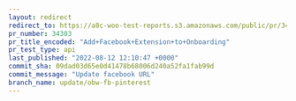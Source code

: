 ```yaml
---
layout: redirect
redirect_to: https://a8c-woo-test-reports.s3.amazonaws.com/public/pr/34303/api/index.html
pr_number: 34303
pr_title_encoded: "Add+Facebook+Extension+to+Onboarding"
pr_test_type: api
last_published: "2022-08-12 12:10:47 +0000"
commit_sha: 09dad03d65e0d41478b68006d240a52fa1fab99d
commit_message: "Update facebook URL"
branch_name: update/obw-fb-pinterest
---
```

